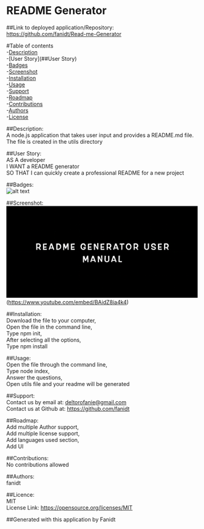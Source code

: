 # README Generator

  ##Link to deployed application/Repository: <br />
  https://github.com/fanidt/Read-me-Generator

 #Table of contents <br />
 -[Description](##Description) <br />
 -[User Story](##User Story) <br />
 -[Badges](##Badges) <br />
 -[Screenshot](##Screenshot) <br />
 -[Installation](##Installation) <br />
 -[Usage](##Usage) <br />
 -[Support](##Support) <br />
  -[Roadmap](##Roadmap) <br />
 -[Contributions](##Contributions) <br />
 -[Authors](##Authors) <br />
 -[License](##Licence) <br />

  ##Description: <br />
  A node.js application that takes user input and provides a README.md file. The file is created in the utils directory

  ##User Story: <br />
  AS A developer  <br />  I WANT a README generator <br /> SO THAT I can quickly create a professional README for a new project
  
  ##Badges: <br />
  ![alt text](https://img.shields.io/badge/license-MIT-green)
  
  ##Screenshot: <br />
    ![alt text](./assets/readmegenerator.png)(https://www.youtube.com/embed/BAidZ8ia4k4)
  
  ##Installation: <br />
  Download the file to your computer, <br />Open the file in the command line, <br />Type npm init, <br /> After selecting all the options,  <br />Type npm install

  ##Usage: <br />
    Open the file through the command line, <br /> Type node index, <br /> Answer the questions, <br /> Open utils file and your readme will be generated

  ##Support: <br />
  Contact us by email at: deltorofanie@gmail.com <br />
  Contact us at Github at: https://github.com/fanidt

  ##Roadmap: <br />
  Add multiple Author support, <br /> Add multiple license support, <br />  Add languages used section, <br /> Add UI

  ##Contributions: <br />
  No contributions allowed

  ##Authors: <br />
  fanidt
  
  ##Licence: <br />
  MIT <br />
  License Link: https://opensource.org/licenses/MIT

##Generated with this application by Fanidt 
